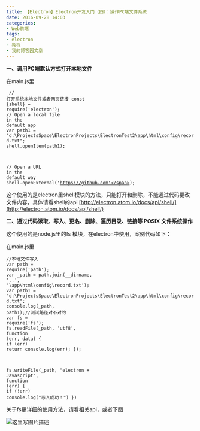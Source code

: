 ```yaml
---
title: 【Electron】Electron开发入门（四）：操作PC端文件系统
date: 2016-09-28 14:03
categories:
- Web前端
tags:
- electron
- 教程
- 我的博客园文章
---
```

<div class="markdown_views">


**一、调用PC端默认方式打开本地文件**   

在main.js里

<code class=" hljs coffeescript"> <span class="hljs-regexp">//</span> 打开系统本地文件或者网页链接
  <span class="hljs-reserved">const</span> {shell} = <span class="hljs-built_in">require</span>(<span class="hljs-string">'electron'</span>);
  <span class="hljs-regexp">//</span> Open a local file <span class="hljs-keyword">in</span> the <span class="hljs-reserved">default</span> app
  <span class="hljs-reserved">var</span> path1 = <span class="hljs-string">"d:\\ProjectsSpace\\ElectronProjects\\ElectronTest2\\app\\html\\config\\record.txt"</span>;
  shell.openItem(path1);

  <span class="hljs-regexp">//</span> Open a URL <span class="hljs-keyword">in</span> the <span class="hljs-reserved">default</span> way
  shell.openExternal(<span class="hljs-string">'https://github.com'</span>);</code>

这个使用的是electron里shell模块的方法，只能打开和删除，不能通过代码更改文件内容，具体请看shell的api [http://electron.atom.io/docs/api/shell/](http://electron.atom.io/docs/api/shell/)

**二、通过代码读取、写入、更名、删除、遍历目录、链接等 POSIX 文件系统操作**   

这个使用的是node.js里的fs 模块，在electron中使用，案例代码如下：   

在main.js里

<code class=" hljs javascript"><span class="hljs-comment">//本地文件写入</span>
  <span class="hljs-keyword">var</span> path = <span class="hljs-built_in">require</span>(<span class="hljs-string">'path'</span>);
  <span class="hljs-keyword">var</span> _path = path.join(__dirname, <span class="hljs-string">'..'</span>, <span class="hljs-string">'\\app\\html\\config\\record.txt'</span>);
  <span class="hljs-keyword">var</span> path1 = <span class="hljs-string">"d:\\ProjectsSpace\\ElectronProjects\\ElectronTest2\\app\\html\\config\\record.txt"</span>;
  console.log(_path, path1);<span class="hljs-comment">//测试路径对不对的</span>
  <span class="hljs-keyword">var</span> fs = <span class="hljs-built_in">require</span>(<span class="hljs-string">'fs'</span>);
  fs.readFile(_path, <span class="hljs-string">'utf8'</span>, <span class="hljs-function"><span class="hljs-keyword">function</span> <span class="hljs-params">(err, data)</span> {</span>
    <span class="hljs-keyword">if</span> (err) <span class="hljs-keyword">return</span> console.log(err);
  });

  fs.writeFile(_path, <span class="hljs-string">"electron + Javascript"</span>, <span class="hljs-function"><span class="hljs-keyword">function</span> <span class="hljs-params">(err)</span> {</span>
    <span class="hljs-keyword">if</span> (!err)
      console.log(<span class="hljs-string">"写入成功！"</span>)
  })</code>

关于fs更详细的使用方法，请看相关api，或者下图

![这里写图片描述](http://img.blog.csdn.net/20160928140213519)

</div>